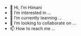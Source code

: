 - 👋 Hi, I’m Himani
- 👀 I’m interested in ...
- 🌱 I’m currently learning ...
- 💞️ I’m looking to collaborate on ...
- 📫 How to reach me ...

<!---
Himani is a ✨ special ✨ repository because its `README.md` (this file) appears on your GitHub profile.
You can click the Preview link to take a look at your changes.
--->
